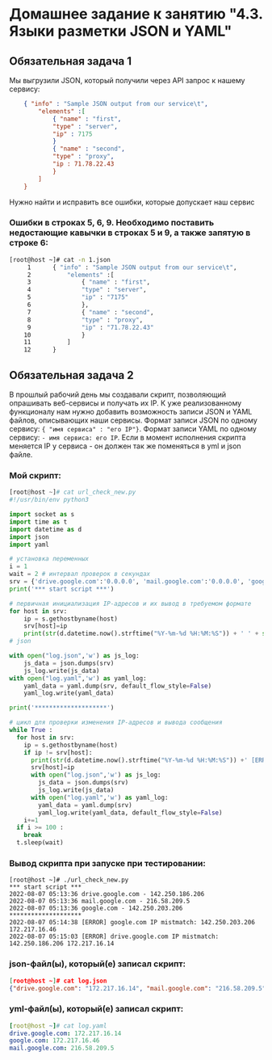 # Домашнее задание к занятию "4.3. Языки разметки JSON и YAML"

## Обязательная задача 1
Мы выгрузили JSON, который получили через API запрос к нашему сервису:
```json
    { "info" : "Sample JSON output from our service\t",
        "elements" :[
            { "name" : "first",
            "type" : "server",
            "ip" : 7175 
            }
            { "name" : "second",
            "type" : "proxy",
            "ip : 71.78.22.43
            }
        ]
    }
```
  Нужно найти и исправить все ошибки, которые допускает наш сервис

### Ошибки в строках 5, 6, 9. Необходимо поставить недостающие кавычки в строках 5 и 9, а также запятую в строке 6:
```bash
[root@host ~]# cat -n 1.json
     1      { "info" : "Sample JSON output from our service\t",
     2          "elements" :[
     3              { "name" : "first",
     4              "type" : "server",
     5              "ip" : "7175"
     6              },
     7              { "name" : "second",
     8              "type" : "proxy",
     9              "ip" : "71.78.22.43"
    10              }
    11          ]
    12      }
```

## Обязательная задача 2
В прошлый рабочий день мы создавали скрипт, позволяющий опрашивать веб-сервисы и получать их IP. К уже реализованному функционалу нам нужно добавить возможность записи JSON и YAML файлов, описывающих наши сервисы. Формат записи JSON по одному сервису: `{ "имя сервиса" : "его IP"}`. Формат записи YAML по одному сервису: `- имя сервиса: его IP`. Если в момент исполнения скрипта меняется IP у сервиса - он должен так же поменяться в yml и json файле.

### Мой скрипт:
```python
[root@host ~]# cat url_check_new.py
#!/usr/bin/env python3

import socket as s
import time as t
import datetime as d
import json
import yaml

# установка переменных
i = 1
wait = 2 # интервал проверок в секундах
srv = {'drive.google.com':'0.0.0.0', 'mail.google.com':'0.0.0.0', 'google.com':'0.0.0.0'}
print('*** start script ***')

# первичная инициализация IP-адресов и их вывод в требуемом формате
for host in srv:
    ip = s.gethostbyname(host)
    srv[host]=ip
    print(str(d.datetime.now().strftime("%Y-%m-%d %H:%M:%S")) + ' ' + str(host) +' - '+ ip)
# json

with open("log.json",'w') as js_log:
    js_data = json.dumps(srv)
    js_log.write(js_data)
with open("log.yaml",'w') as yaml_log:
    yaml_data = yaml.dump(srv, default_flow_style=False)
    yaml_log.write(yaml_data)

print('********************')

# цикл для проверки изменения IP-адресов и вывода сообщения
while True :
  for host in srv:
    ip = s.gethostbyname(host)
    if ip != srv[host]:
      print(str(d.datetime.now().strftime("%Y-%m-%d %H:%M:%S")) +' [ERROR] ' + str(host) +' IP mistmatch: '+srv[host]+' '+ip)
      srv[host]=ip
      with open("log.json",'w') as js_log:
        js_data = json.dumps(srv)
        js_log.write(js_data)
      with open("log.yaml",'w') as yaml_log:
        yaml_data = yaml.dump(srv)
        yaml_log.write(yaml_data, default_flow_style=False)
    i+=1
  if i >= 100 :
    break
  t.sleep(wait)
```


### Вывод скрипта при запуске при тестировании:
```
[root@host ~]# ./url_check_new.py
*** start script ***
2022-08-07 05:13:36 drive.google.com - 142.250.186.206
2022-08-07 05:13:36 mail.google.com - 216.58.209.5
2022-08-07 05:13:36 google.com - 142.250.203.206
********************
2022-08-07 05:14:38 [ERROR] google.com IP mistmatch: 142.250.203.206 172.217.16.46
2022-08-07 05:15:03 [ERROR] drive.google.com IP mistmatch: 142.250.186.206 172.217.16.14
```

### json-файл(ы), который(е) записал скрипт:
```json
[root@host ~]# cat log.json
{"drive.google.com": "172.217.16.14", "mail.google.com": "216.58.209.5", "google.com": "172.217.16.46"}
```

### yml-файл(ы), который(е) записал скрипт:
```yaml
[root@host ~]# cat log.yaml
drive.google.com: 172.217.16.14
google.com: 172.217.16.46
mail.google.com: 216.58.209.5
```

